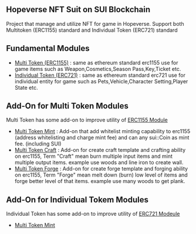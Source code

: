 ## Hopeverse NFT Suit on SUI Blockchain
Project that manage and utilize NFT for game in Hopeverse. Support both Multitoken (ERC1155) standard and Individual Token (ERC721) standard

## Fundamental Modules
 + [Multi Token (ERC1155)](https://github.com/sukrit1234/HopeverseNFTSuit-SUI/tree/main/erc1155) : same as ethereum standard erc1155 use for game items such as Weapon,Cosmetics,Season Pass,Key,Ticket etc.
 + [Individual Token (ERC721)](https://github.com/sukrit1234/HopeverseNFTSuit-SUI/tree/main/erc721) : same as ethereum standard erc721 use for individual entity for game such as Pets,Vehicle,Character Setting,Player State etc.

## Add-On for Multi Token Modules
Multi Token has some add-on to improve utility of [ERC1155 Module](https://github.com/sukrit1234/HopeverseNFTSuit-SUI/tree/main/erc1155)
  + [Multi Token Mint](https://github.com/sukrit1234/HopeverseNFTSuit-SUI/tree/main/multitoken_mint) : Add-on that add whitelist minting capability to erc1155 (address whitelisting and charge mint fee) and can any sui::Coin as mint fee. (including SUI)
  + [Multi Token Craft](https://github.com/sukrit1234/HopeverseNFTSuit-SUI/tree/main/multitoken_craft) : Add-on for create craft template and crafting ability on erc1155, Term "Craft" mean burn multiple input items and mint multiple output items. example use woods and line iron to create wall.
  + [Multi Token Forge](https://github.com/sukrit1234/HopeverseNFTSuit-SUI/tree/main/multitoken_forge) : Add-on for create forge template and forging ability on erc1155, Term "Forge" mean melt down (burn) low level of items and forge better level of that items. example use many woods to get plank.

## Add-On for Individual Tokem Modules
Individual Token has some add-on to improve utility of [ERC721 Modeule](https://github.com/sukrit1234/HopeverseNFTSuit-SUI/tree/main/erc721)
 + [Multi Token Mint](https://github.com/sukrit1234/HopeverseNFTSuit-SUI/tree/main/multitoken_mint)
